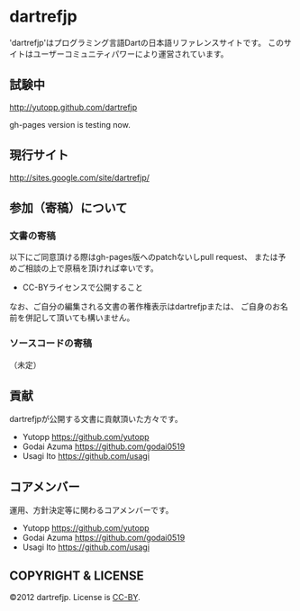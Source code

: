 dartrefjp
=========

'dartrefjp'はプログラミング言語Dartの日本語リファレンスサイトです。
このサイトはユーザーコミュニティパワーにより運営されています。

## 試験中

http://yutopp.github.com/dartrefjp

gh-pages version is testing now.

## 現行サイト

http://sites.google.com/site/dartrefjp/

## 参加（寄稿）について

### 文書の寄稿

以下にご同意頂ける際はgh-pages版へのpatchないしpull request、
または予めご相談の上で原稿を頂ければ幸いです。

- CC-BYライセンスで公開すること

なお、ご自分の編集される文書の著作権表示はdartrefjpまたは、
ご自身のお名前を併記して頂いても構いません。

### ソースコードの寄稿

（未定）

## 貢献

dartrefjpが公開する文書に貢献頂いた方々です。

- Yutopp      https://github.com/yutopp
- Godai Azuma https://github.com/godai0519
- Usagi Ito   https://github.com/usagi

## コアメンバー

運用、方針決定等に関わるコアメンバーです。

- Yutopp      https://github.com/yutopp
- Godai Azuma https://github.com/godai0519
- Usagi Ito   https://github.com/usagi

## COPYRIGHT & LICENSE

©2012 dartrefjp.
License is [CC-BY].

[CC-BY]: http://creativecommons.org/licenses/by/3.0/

